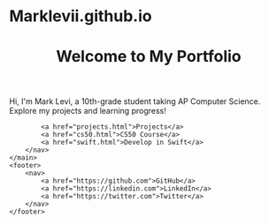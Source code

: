 # Marklevii.github.io
<!DOCTYPE html>
<html lang="en">
<head>
    <meta charset="UTF-8">
    <meta name="viewport" content="width=device-width, initial-scale=1.0">
    <title>Mark Levi's Portfolio</title>
    <link href="https://fonts.googleapis.com/css2?family=Roboto:wght@400;700&display=swap" rel="stylesheet">
    <link href="styles.css" rel="stylesheet">
</head>
<body>
    <header>
        <h1>Welcome to My Portfolio</h1>
    </header>
    <link rel="stylesheet" href="styles.css">
    <main>
        <p>Hi, I'm Mark Levi, a 10th-grade student taking AP Computer Science. Explore my projects and learning progress!</p>
        <nav>
        
            <a href="projects.html">Projects</a>
            <a href="cs50.html">CS50 Course</a>
            <a href="swift.html">Develop in Swift</a>
        </nav>
    </main>
    <footer>
        <nav>
            <a href="https://github.com">GitHub</a>
            <a href="https://linkedin.com">LinkedIn</a>
            <a href="https://twitter.com">Twitter</a>
        </nav>
    </footer>
</body>
</html>
